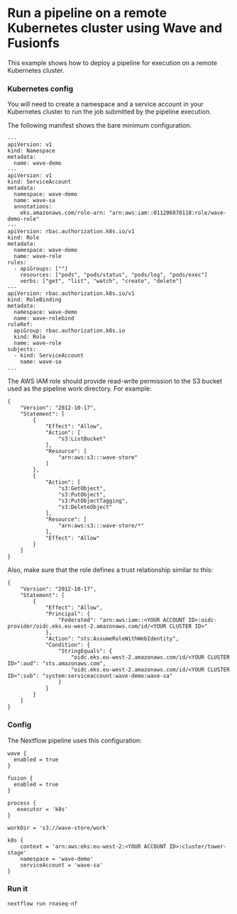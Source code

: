 # Run a pipeline on a remote Kubernetes cluster using Wave and Fusionfs

This example shows how to deploy a pipeline for execution on a remote Kubernetes cluster.

### Kubernetes config 

You will need to create a namespace and a service account in your 
Kubernetes cluster to run the job submitted by the pipeline execution.

The following manifest shows the bare minimum configuration.


```
---
apiVersion: v1
kind: Namespace
metadata:
  name: wave-demo
---
apiVersion: v1
kind: ServiceAccount
metadata:
  namespace: wave-demo
  name: wave-sa
  annotations:
    eks.amazonaws.com/role-arn: "arn:aws:iam::011206878118:role/wave-demo-role" 
---
apiVersion: rbac.authorization.k8s.io/v1
kind: Role
metadata:
  namespace: wave-demo
  name: wave-role
rules:
  - apiGroups: [""]
    resources: ["pods", "pods/status", "pods/log", "pods/exec"]
    verbs: ["get", "list", "watch", "create", "delete"]
---
apiVersion: rbac.authorization.k8s.io/v1
kind: RoleBinding
metadata:
  namespace: wave-demo
  name: wave-rolebind
roleRef:
  apiGroup: rbac.authorization.k8s.io
  kind: Role
  name: wave-role
subjects:
  - kind: ServiceAccount
    name: wave-sa
...
```

The AWS IAM role should provide read-write permission to the S3 bucket used as the pipeline work directory. For example:

```
{
    "Version": "2012-10-17",
    "Statement": [
        {
            "Effect": "Allow",
            "Action": [
                "s3:ListBucket"
            ],
            "Resource": [
                "arn:aws:s3:::wave-store"
            ]
        },
        {
            "Action": [
                "s3:GetObject",
                "s3:PutObject",
                "s3:PutObjectTagging",
                "s3:DeleteObject"
            ],
            "Resource": [
                "arn:aws:s3:::wave-store/*"
            ],
            "Effect": "Allow"
        }
    ]
}
```

Also, make sure that the role defines a trust relationship similar to this:

```
{
    "Version": "2012-10-17",
    "Statement": [
        {
            "Effect": "Allow",
            "Principal": {
                "Federated": "arn:aws:iam::<YOUR ACCOUNT ID>:oidc-provider/oidc.eks.eu-west-2.amazonaws.com/id/<YOUR CLUSTER ID>"
            },
            "Action": "sts:AssumeRoleWithWebIdentity",
            "Condition": {
                "StringEquals": {
                    "oidc.eks.eu-west-2.amazonaws.com/id/<YOUR CLUSTER ID>":aud": "sts.amazonaws.com",
                    "oidc.eks.eu-west-2.amazonaws.com/id/<YOUR CLUSTER ID>":sub": "system:serviceaccount:wave-demo:wave-sa"
                }
            }
        }
    ]
}
```


### Config 

The Nextflow pipeline uses this configuration: 

```
wave {
  enabled = true
}

fusion {
  enabled = true
}

process {
   executor = 'k8s'
}

workDir = 's3://wave-store/work'

k8s {
    context = 'arn:aws:eks:eu-west-2:<YOUR ACCOUNT ID>:cluster/tower-stage'
    namespace = 'wave-demo'
    serviceAccount = 'wave-sa'
}
```

### Run it 

```
nextflow run rnaseq-nf 
```